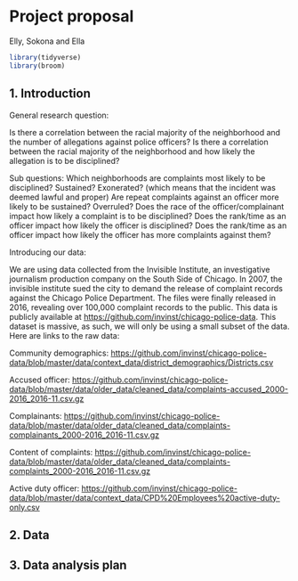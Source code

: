 Project proposal
================
Elly, Sokona and Ella

``` r
library(tidyverse)
library(broom)
```

## 1. Introduction

General research question:

Is there a correlation between the racial majority of the neighborhood
and the number of allegations against police officers? Is there a
correlation between the racial majority of the neighborhood and how
likely the allegation is to be disciplined?

Sub questions: Which neighborhoods are complaints most likely to be
disciplined? Sustained? Exonerated? (which means that the incident was
deemed lawful and proper) Are repeat complaints against an officer more
likely to be sustained? Overruled? Does the race of the
officer/complainant impact how likely a complaint is to be disciplined?
Does the rank/time as an officer impact how likely the officer is
disciplined? Does the rank/time as an officer impact how likely the
officer has more complaints against them?

Introducing our data:

We are using data collected from the Invisible Institute, an
investigative journalism production company on the South Side of
Chicago. In 2007, the invisible institute sued the city to demand the
release of complaint records against the Chicago Police Department. The
files were finally released in 2016, revealing over 100,000 complaint
records to the public. This data is publicly available at
<https://github.com/invinst/chicago-police-data>. This dataset is
massive, as such, we will only be using a small subset of the data. Here
are links to the raw data:

Community demographics:
<https://github.com/invinst/chicago-police-data/blob/master/data/context_data/district_demographics/Districts.csv>

Accused officer:
<https://github.com/invinst/chicago-police-data/blob/master/data/older_data/cleaned_data/complaints-accused_2000-2016_2016-11.csv.gz>

Complainants:
<https://github.com/invinst/chicago-police-data/blob/master/data/older_data/cleaned_data/complaints-complainants_2000-2016_2016-11.csv.gz>

Content of complaints:
<https://github.com/invinst/chicago-police-data/blob/master/data/older_data/cleaned_data/complaints-complaints_2000-2016_2016-11.csv.gz>

Active duty officer:
<https://github.com/invinst/chicago-police-data/blob/master/data/context_data/CPD%20Employees%20active-duty-only.csv>

## 2. Data

## 3. Data analysis plan
